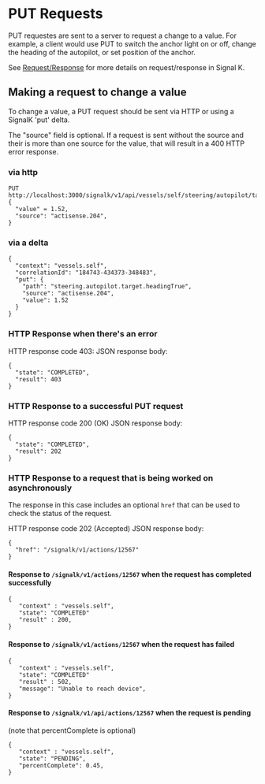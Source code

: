 # PUT Requests

PUT requestes are sent to a server to request a change to a value. For example, a client would use PUT to switch the anchor light on or off, change the heading of the autopilot, or set position of the anchor.

See [Request/Response](request_response.md) for more details on request/response in Signal K.

## Making a request to change a value
To change a value, a PUT request should be sent via HTTP or using a SignalK 'put' delta. 

The "source" field is optional. If a request is sent without the source and their is more than one source for the value, that will result in a  400 HTTP error response.

### via http
```
PUT http://localhost:3000/signalk/v1/api/vessels/self/steering/autopilot/target/headingTrue
{
  "value" = 1.52,
  "source": "actisense.204",
}
```

### via a delta
```
{
  "context": "vessels.self",
  "correlationId": "184743-434373-348483",
  "put": {
    "path": "steering.autopilot.target.headingTrue",
    "source": "actisense.204",
    "value": 1.52
  }
}
```
### HTTP Response when there's an error

HTTP response code 403:
JSON response body:
```
{
  "state": "COMPLETED",
  "result": 403
}
```

### HTTP Response to a successful PUT request

HTTP response code 200 (OK)
JSON response body:
```
{
  "state": "COMPLETED",
  "result": 202
}
```

### HTTP Response to a request that is being worked on asynchronously

The response in this case includes an optional `href` that can be used to check the status of the request.

HTTP response code 202 (Accepted)
JSON response body:
```
{
  "href": "/signalk/v1/actions/12567"
}
```

#### Response to `/signalk/v1/actions/12567` when the request has completed successfully 

```
{
   "context" : "vessels.self",
   "state": "COMPLETED"
   "result" : 200,
}
```

#### Response to `/signalk/v1/actions/12567` when the request has failed

```
{
   "context" : "vessels.self",
   "state": "COMPLETED"
   "result" : 502,
   "message": "Unable to reach device",
}
```

#### Response to `/signalk/v1/api/actions/12567` when the request is pending
(note that percentComplete is optional)
```
{
   "context" : "vessels.self",
   "state": "PENDING",
   "percentComplete": 0.45,
}
```

